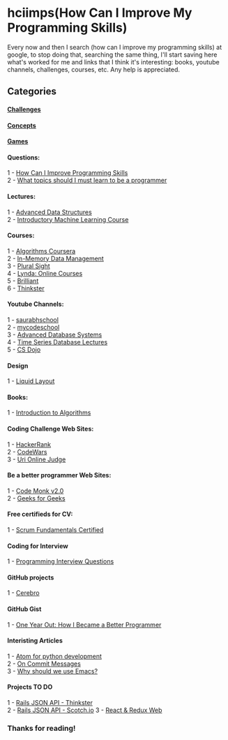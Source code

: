 # hciimps(How Can I Improve My Programming Skills)

Every now and then I search (how can I improve my programming skills) at google, to stop doing that, searching the same thing, I'll start saving here what's worked for me and links that I think it's interesting: books, youtube channels, challenges, courses, etc. Any help is appreciated.

## Categories

#### [Challenges](https://github.com/VSPPedro/hciimps/blob/master/CHALLENGES.md)
#### [Concepts](https://github.com/VSPPedro/hciimps/blob/master/CONCEPTS.md)
#### [Games](https://medium.mybridge.co/12-free-resources-learn-to-code-while-playing-games-f7333043de11)  

#### Questions: 

1 - [How Can I Improve Programming Skills](https://www.quora.com/How-can-I-improve-programming-skills)  
2 - [What topics should I must learn to be a programmer](https://www.quora.com/What-topics-should-I-must-learn-to-be-a-programmer)

#### Lectures:

1 - [Advanced Data Structures](http://courses.csail.mit.edu/6.851/fall17/lectures/)  
2 - [Introductory Machine Learning Course](https://www.youtube.com/watch?v=mbyG85GZ0PI)  

#### Courses:

1 - [Algorithms Coursera](https://www.coursera.org/specializations/algorithms)  
2 - [In-Memory Data Management](https://open.hpi.de/courses/imdb2017)  
3 - [Plural Sight](https://www.pluralsight.com/)  
4 - [Lynda: Online Courses](https://www.lynda.com/)  
5 - [Brilliant](https://brilliant.org)  
6 - [Thinkster](https://thinkster.io/)  

#### Youtube Channels:

1 - [saurabhschool](https://www.youtube.com/user/saurabhschool/playlists)  
2 - [mycodeschool](https://www.youtube.com/user/mycodeschool/playlists)  
3 - [Advanced Database Systems](https://www.youtube.com/playlist?list=PLSE8ODhjZXjYgTIlqf4Dy9KQpQ7kn1Tl0)  
4 - [Time Series Database Lectures](https://www.youtube.com/watch?v=2SUBRE6wGiA&list=PLSE8ODhjZXjY0GMWN4X8FIkYNfiu8_Wl9&index=1)  
5 - [CS Dojo](https://www.youtube.com/channel/UCxX9wt5FWQUAAz4UrysqK9A)

#### Design

1 - [Liquid Layout](http://maxdesign.com.au/articles/liquid/)

#### Books:

1 - [Introduction to Algorithms](https://www.amazon.com/Introduction-Algorithms-3rd-MIT-Press/dp/0262033844)

#### Coding Challenge Web Sites:

1 - [HackerRank](http://hackerrank.com)  
2 - [CodeWars](https://www.codewars.com)  
3 - [Uri Online Judge](https://www.urionlinejudge.com.br)

#### Be a better programmer Web  Sites:

1 - [Code Monk v2.0](https://www.hackerearth.com/practice/codemonk/)  
2 - [Geeks for Geeks](https://www.geeksforgeeks.org)  

#### Free certifieds for CV:

1 - [Scrum Fundamentals Certified](https://www.scrumstudy.com/certification/scrum-fundamentals-certified)  

#### Coding for Interview

1 - [Programming Interview Questions](https://www.hackerrank.com/programming-interview-questions/)  


#### GitHub projects

1 - [Cerebro](https://github.com/cerebrobr/cerebro)

#### GitHub Gist

1 - [One Year Out: How I Became a Better Programmer](https://gist.github.com/peterhurford/894b4e919b3e4a4836aa)

#### Interisting Articles

1 - [Atom for python development](https://codingpenguin.net/configuring-atom-for-python-development/)  
2 - [On Commit Messages](http://who-t.blogspot.com.br/2009/12/on-commit-messages.html)  
3 - [Why should we use Emacs?](https://www.quora.com/Why-should-we-use-Emacs?utm_medium=organic&utm_source=google_rich_qa&utm_campaign=google_rich_qa)

#### Projects TO DO

1 - [Rails JSON API - Thinkster](https://thinkster.io/tutorials/rails-json-api)     
2 - [Rails JSON API - Scotch.io](https://scotch.io/tutorials/build-a-restful-json-api-with-rails-5-part-one) 
3 - [React & Redux Web](https://thinkster.io/tutorials/build-a-real-world-react-redux-application)  


### Thanks for reading!
